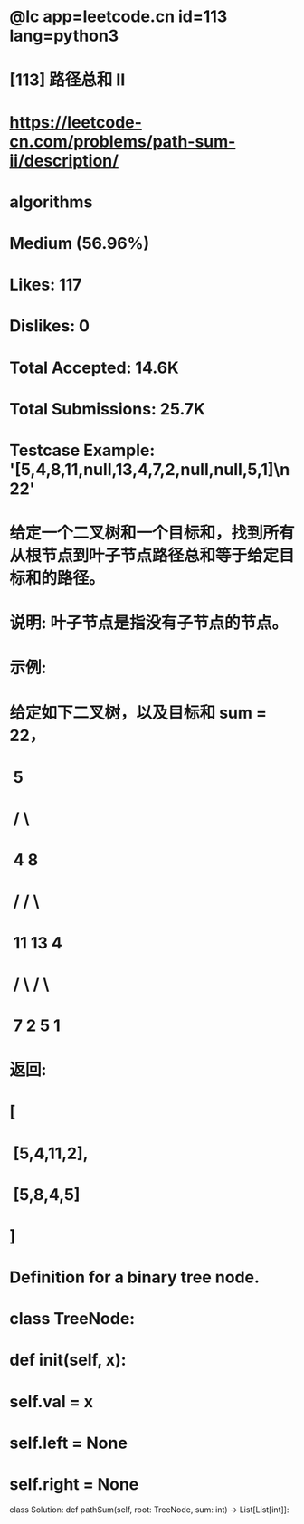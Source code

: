 #
# @lc app=leetcode.cn id=113 lang=python3
#
# [113] 路径总和 II
#
# https://leetcode-cn.com/problems/path-sum-ii/description/
#
# algorithms
# Medium (56.96%)
# Likes:    117
# Dislikes: 0
# Total Accepted:    14.6K
# Total Submissions: 25.7K
# Testcase Example:  '[5,4,8,11,null,13,4,7,2,null,null,5,1]\n22'
#
# 给定一个二叉树和一个目标和，找到所有从根节点到叶子节点路径总和等于给定目标和的路径。
#
# 说明: 叶子节点是指没有子节点的节点。
#
# 示例:
# 给定如下二叉树，以及目标和 sum = 22，
#
# ⁠             5
# ⁠            / \
# ⁠           4   8
# ⁠          /   / \
# ⁠         11  13  4
# ⁠        /  \    / \
# ⁠       7    2  5   1
#
#
# 返回:
#
# [
# ⁠  [5,4,11,2],
# ⁠  [5,8,4,5]
# ]
#
#
#
# Definition for a binary tree node.
# class TreeNode:
#     def __init__(self, x):
#         self.val = x
#         self.left = None
#         self.right = None

class Solution:
    def pathSum(self, root: TreeNode, sum: int) -> List[List[int]]:


